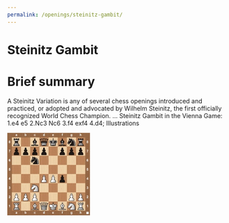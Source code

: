 ```yaml
---
permalink: /openings/steinitz-gambit/
---
```

Steinitz Gambit
===============

# Brief summary


A Steinitz Variation is any of several chess openings introduced and practiced, or adopted and advocated by Wilhelm Steinitz, the first officially recognized World Chess Champion. ... Steinitz Gambit in the Vienna Game: 1.e4 e5 2.Nc3 Nc6 3.f4 exf4 4.d4; Illustrations

<img src="/img/Steinitz Gambit.jpg"/>
